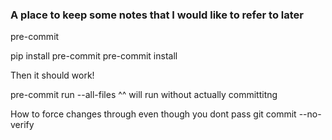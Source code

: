 ### A place to keep some notes that I would like to refer to later

pre-commit

pip install pre-commit
pre-commit install

Then it should work!

pre-commit run --all-files
^^ will run without actually committitng

How to force changes through even though you dont pass
git commit --no-verify

